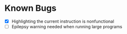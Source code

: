 # Known Bugs

- [X] Highlighting the current instruction is nonfunctional
- [ ] Epilepsy warning needed when running large programs
